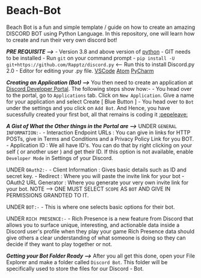 # Beach-Bot

Beach Bot is a fun and simple template / guide on how to create an amazing DISCORD BOT using Python Language. In this repository, one will learn how to create and run their very own discord bot! 

***PRE REQUISITE -->***
    -  Version 3.8 and above version of [python](https://www.python.org/downloads/release/python-380/)
    -  GIT needs to be installed
    -  Run `git` on your command prompt
    -  `pip install -U git+https://github.com/Rapptz/discord.py` <-- Run this to install Discord.py 2.0
    -  Editor for editing your .py file. [VSCode](https://code.visualstudio.com/download) [Atom](https://atom.io/) [PyCharm](https://www.jetbrains.com/pycharm/download/#section=windows)

***Creating an Application (Bot) -->***
You then need to create an application at [Discord Developer Portal](https://discord.com/developers/applications). The following steps show how:- 
    - You head over to the portal, go to  `Applications` tab. Click on `New Application`. Give a name for your application and select Create [ Blue Button ]
    - You head over to `Bot` under the settings and you click on `Add Bot`. 
And Hence, you have sucessfully created your first bot, all that remains is coding it [:pepeleave:](https://cdn.discordapp.com/emojis/886950503374815312.gif?v=1)

***A Gist of What the Other things in the Portal are -->***
  UNDER `GENERAL INFORMATION:-`
    - Interaction Endpoint URLs : You can give in links for HTTP POSTs, give in Terms and Conditions and a Privacy Policy Link for you BOT.
    - Application ID : We all have ID's. You can do that by right clicking on your self ( or another user ) and get their ID. If this option is not available, enable `Developer Mode` in Settings of your Discord.

  UNDER `OAuth2:-`
    - Client Information : Gives basic details such as ID and secret key.
    - Redirect : Where you will paste the invite link for your bot
    - OAuth2 URL Generator : Where you generate your very own invite link for your bot. NOTE --> ONE MUST SELECT `SCOPE` AS `BOT` AND GIVE IN PERMISSIONS GRANDTED TO IT.
  
  UNDER `BOT:-`
    - This is where one selects basic options for their bot.
    
  UNDER `RICH PRESENCE:-`
    - Rich Presence is a new feature from Discord that allows you to surface unique, interesting, and actionable data inside a Discord user's profile when they play your game Rich Presence data should give others a clear understanding of what someone is doing so they can decide if they want to play together or not.
    
***Getting your Bot Folder Ready -->***
After you all get this done, open your File Explorer and make a folder called `Discord Bot`. This folder will be specifically used to store the files for our Discord - Bot.
